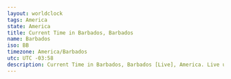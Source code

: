 ```yaml
---
layout: worldclock
tags: America
state: America
title: Current Time in Barbados, Barbados
name: Barbados
iso: BB
timezone: America/Barbados
utc: UTC -03:58
description: Current Time in Barbados, Barbados [Live], America. Live update now time in Barbados, timezone America/Barbados, UTC -03:58, Country ISO code & Current Local Time.
---
```


